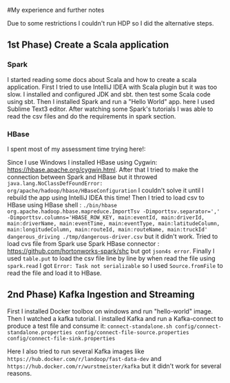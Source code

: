 #My experience and further notes

Due to some restrictions I couldn't run HDP so I did the alternative steps.

## 1st Phase) Create a Scala application

### Spark

I started reading some docs about Scala and how to create a scala application.
First I tried to use IntelliJ IDEA with Scala plugin but it was too slow.
I installed and configured JDK and sbt. then test some Scala code using sbt.
Then I installed Spark and run a "Hello World" app. here I used Sublime Text3 editor.
After watching some Spark's tutorials I was able to read the csv files and do the requirements in spark section.  

### HBase

I spent most of my assessment time trying here!:

Since I use Windows I installed HBase using Cygwin: https://hbase.apache.org/cygwin.html.
After that I tried to make the connection between Spark and HBase but it throwed `java.lang.NoClassDefFoundError: org/apache/hadoop/hbase/HBaseConfiguration` I couldn't solve it until I rebuild the app using IntelliJ IDEA this time!
Then I tried to load csv to HBase using HBase shell : `./bin/hbase org.apache.hadoop.hbase.mapreduce.ImportTsv -Dimporttsv.separator=',' -Dimporttsv.columns='HBASE_ROW_KEY, main:eventId, main:driverId, main:driverName, main:eventTime, main:eventType, main:latitudeColumn, main:longitudeColumn, main:routeId, main:routeName, main:truckId' dangerous_driving ./tmp/dangerous-driver.csv` but it didn't work.
Tried to load cvs file from Spark use Spark HBase connector : https://github.com/hortonworks-spark/shc but got `json4s error`.
Finally I used `table.put` to load the csv file line by line by when read the file using `spark.read` I got `Error: Task not serializable` so I used `Source.fromFile` to read the file and load it to HBase.


## 2nd Phase) Kafka Ingestion and Streaming

First I installed Docker toolbox on windows and run "hello-world" image.
Then I watched a kafka tutorial.
I installed Kafka and run a Kafka-connect to produce a test file and consume it: `connect-standalone.sh config/connect-standalone.properties config/connect-file-source.properties config/connect-file-sink.properties`

Here I also tried to run several Kafka images like `https://hub.docker.com/r/landoop/fast-data-dev` and `https://hub.docker.com/r/wurstmeister/kafka` but it didn't work for several reasons.

